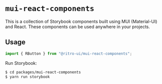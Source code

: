 # `mui-react-components`

This is a collection of Storybook components built using MUI (Material-UI) and React. These components can be used anywhere in your projects.


## Usage

```ts
import { RButton } from "@ritro-ui/mui-react-components";
```

Run Storybook:

```sh
$ cd packages/mui-react-components
$ yarn run storybook
```